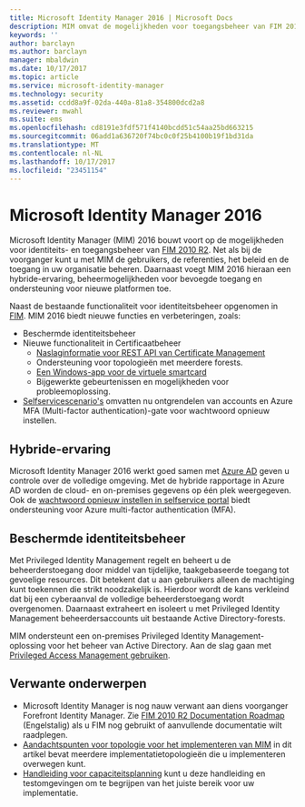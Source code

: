 ```yaml
---
title: Microsoft Identity Manager 2016 | Microsoft Docs
description: MIM omvat de mogelijkheden voor toegangsbeheer van FIM 2010 en zorgt ervoor dat u gebruikers, referenties, beleidsregels en toegang in uw organisatie kunt beheren.
keywords: ''
author: barclayn
ms.author: barclayn
manager: mbaldwin
ms.date: 10/17/2017
ms.topic: article
ms.service: microsoft-identity-manager
ms.technology: security
ms.assetid: ccdd8a9f-02da-440a-81a8-354800dcd2a8
ms.reviewer: mwahl
ms.suite: ems
ms.openlocfilehash: cd8191e3fdf571f4140bcdd51c54aa25bd663215
ms.sourcegitcommit: 06add1a636720f74bc0c0f25b4100b19f1bd31da
ms.translationtype: MT
ms.contentlocale: nl-NL
ms.lasthandoff: 10/17/2017
ms.locfileid: "23451154"
---
```

# <a name="microsoft-identity-manager-2016"></a>Microsoft Identity Manager 2016

Microsoft Identity Manager (MIM) 2016 bouwt voort op de mogelijkheden voor identiteits- en toegangsbeheer van [FIM 2010 R2](https://technet.microsoft.com/library/jj133885.aspx). Net als bij de voorganger kunt u met MIM de gebruikers, de referenties, het beleid en de toegang in uw organisatie beheren.  Daarnaast voegt MIM 2016 hieraan een hybride-ervaring, beheermogelijkheden voor bevoegde toegang en ondersteuning voor nieuwe platformen toe.

Naast de bestaande functionaliteit voor identiteitsbeheer opgenomen in [FIM](https://technet.microsoft.com/library/jj133868). MIM 2016 biedt nieuwe functies en verbeteringen, zoals:

- Beschermde identiteitsbeheer
- Nieuwe functionaliteit in Certificaatbeheer
  - [Naslaginformatie voor REST API van Certificate Management](./reference/certificate-management-rest-api-reference.md)
  - Ondersteuning voor topologieën met meerdere forests.
  - [Een Windows-app voor de virtuele smartcard](working-with-mim-certificate-manager.md)
  - Bijgewerkte gebeurtenissen en mogelijkheden voor probleemoplossing. 
- [Selfservicescenario's](working-with-self-service-password-reset.md) omvatten nu ontgrendelen van accounts en Azure MFA (Multi-factor authentication)-gate voor wachtwoord opnieuw instellen.

## <a name="hybrid-experience"></a>Hybride-ervaring

Microsoft Identity Manager 2016 werkt goed samen met [Azure AD](https://docs.microsoft.com/azure/active-directory/active-directory-whatis) geven u controle over de volledige omgeving. Met de hybride rapportage in Azure AD worden de cloud- en on-premises gegevens op één plek weergegeven. Ook de [wachtwoord opnieuw instellen in selfservice portal](working-with-self-service-password-reset.md) biedt ondersteuning voor Azure multi-factor authentication (MFA).

## <a name="privileged-identity-management"></a>Beschermde identiteitsbeheer

Met Privileged Identity Management regelt en beheert u de beheerderstoegang door middel van tijdelijke, taakgebaseerde toegang tot gevoelige resources. Dit betekent dat u aan gebruikers alleen de machtiging kunt toekennen die strikt noodzakelijk is. Hierdoor wordt de kans verkleind dat bij een cyberaanval de volledige beheerderstoegang wordt overgenomen. Daarnaast extraheert en isoleert u met Privileged Identity Management beheerdersaccounts uit bestaande Active Directory-forests.

MIM ondersteunt een on-premises Privileged Identity Management-oplossing voor het beheer van Active Directory. Aan de slag gaan met [Privileged Access Management gebruiken](./pam/privileged-identity-management-for-active-directory-domain-services.md).

## <a name="related-topics"></a>Verwante onderwerpen

- Microsoft Identity Manager is nog nauw verwant aan diens voorganger Forefront Identity Manager. Zie [FIM 2010 R2 Documentation Roadmap](https://technet.microsoft.com/library/jj133885.aspx) (Engelstalig) als u FIM nog gebruikt of aanvullende documentatie wilt raadplegen.
- [Aandachtspunten voor topologie voor het implementeren van MIM](topology-considerations.md) in dit artikel bevat meerdere implementatietopologieën die u implementeren overwegen kunt.
- [Handleiding voor capaciteitsplanning](capacity-planning-guide.md) kunt u deze handleiding en testomgevingen om te begrijpen van het juiste bereik voor uw implementatie.